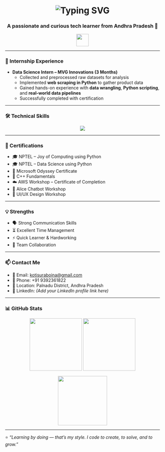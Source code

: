 <!-- Typing animation for name -->
<h1 align="center">
  <img src="https://readme-typing-svg.demolab.com?font=Fira+Code&size=28&pause=1000&center=true&vCenter=true&width=900&height=60&lines=Hi+%F0%9F%91%8B%2C+I'm+Suraboina+Venkata+Koteswara+Rao" alt="Typing SVG" />
</h1>

<h3 align="center">A passionate and curious tech learner from Andhra Pradesh 🚀</h3>

<p align="center">
  <img src="https://media.giphy.com/media/hvRJCLFzcasrR4ia7z/giphy.gif" width="40px" height="40px"/>
</p>

---

### 💼 Internship Experience
- **Data Science Intern – MVG Innovations (3 Months)**  
  - Collected and preprocessed raw datasets for analysis  
  - Implemented **web scraping in Python** to gather product data  
  - Gained hands-on experience with **data wrangling**, **Python scripting**, and **real-world data pipelines**  
  - Successfully completed with certification

---

### 🛠️ Technical Skills
<p align="center">
  <img src="https://skillicons.dev/icons?i=python,c,java,html,css,flask,github" />
</p>

---

### 📜 Certifications
- 🎓 NPTEL – Joy of Computing using Python  
- 🎓 NPTEL – Data Science using Python  
- 🏅 Microsoft Odyssey Certificate  
- 🧠 C++ Fundamentals  
- ☁️ AWS Workshop – Certificate of Completion  
- 🤖 Alice Chatbot Workshop  
- 🎨 UI/UX Design Workshop

---

### 💡 Strengths
- 🗣️ Strong Communication Skills  
- ⏳ Excellent Time Management  
- ⚡ Quick Learner & Hardworking  
- 👥 Team Collaboration

---

### 📫 Contact Me
- 📧 Email: [kotisuraboina@gmail.com](mailto:kotisuraboina@gmail.com)
- 📱 Phone: +91 9392361822
- 📍 Location: Palnadu District, Andhra Pradesh  
- 🔗 LinkedIn: *(Add your LinkedIn profile link here)*

---

### 📊 GitHub Stats
<p align="center">
  <img src="https://github-readme-stats.vercel.app/api?username=venkatakoteswarao&show_icons=true&theme=radical" height="170px"/>
  <img src="https://github-readme-stats.vercel.app/api/top-langs/?username=venkatakoteswarao&layout=compact&theme=radical" height="170px"/>
</p>

<p align="center">
  <img src="https://github-readme-streak-stats.herokuapp.com/?user=venkatakoteswarao&theme=radical&hide_border=false" height="160px"/>
</p>

---

⭐ *“Learning by doing — that’s my style. I code to create, to solve, and to grow.”*
